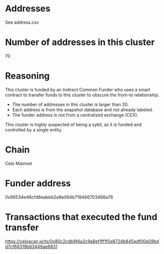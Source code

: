 # Addresses

See address.csv

# Number of addresses in this cluster

70

# Reasoning

This cluster is funded by an Indirect Common Funder who uses a smart contract to transfer funds to this cluster to obscure the from-to relationship.

- The number of addresses in this cluster is larger than 20.
- Each address is from the snapshot database and not already labeled.
- The funder address is not from a centralized exchange (CEX).

This cluster is highly suspected of being a sybil, as it is funded and controlled by a single entity.

# Chain

Celo Mainnet

# Funder address

0x96534e48cfd8eabbb2a8e064b719466703466a76

# Transactions that executed the fund transfer

https://celoscan.io/tx/0x80c2cdb9f4a3c9a8ef1ff1f5e8724b845edf00e09bdd7cf68319b83449ae6831
